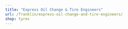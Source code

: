```yaml
---
title: "Express Oil Change & Tire Engineers"
url: /franklin/express-oil-change-and-tire-engineers/
shop: tyres
---
```

